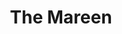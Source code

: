 ---
layout: cult
title: The Mareen
cult-name: The Mareen
short-name: mareen
summary: "The Mareen are the keepers of memory and conservators of the departed. Having harnessed the primordial power of the sea, cultists to the Elder Goddess Illuket safeguard the consciousnesses of their dead, collecting them for a future purpose. A single Mareen can have upwards of twenty lives within their minds and can call on their collective wisdom at will.  "
god-name: "Illuket"
god-description: "As captivating as she is terrible, Illuket is an Elder Goddess of the Depths. Her preferred physical state is that of an enormous frilled shark with multiple, giant jellyfish tentacles reaching out from the underside of her trunk. Illuket is said to claim the lives of her followers, storing their memory and consciousness for all of eternity."
details: | 
  The Mareen were the first of the oldest cults to break off from the Ur. Built around a series of strict hierarchical circles, the Mareen function within individual schools known as Shoals. These Shoals, comprised mostly of women, have protected and cultivated the art of memory transference.

  Preservationists of history, Mareen tend to collect mystical artifacts and personal effects of occult importance. They have discovered the means of extending their own lives through absorbing the lifeforce of others and do so until the capabilities of their body are stretched to the very end or they voluntarily choose to sink into the sea of eternity. When a Mareen’s time comes, the cultists gather so that her consciousness can be added to those who lay in the water with her. The practice stems from the belief that one only truly dies when they are no longer remembered. And true immortality can be achieved by becoming part of Illuket. 

  Transference occurs when a consciousness is added to the chorus of each Mareen who participates in the ritual. With water’s correspondence to the numbers 2, 7, and the master number 22, the transference takes place with 2 or 7 other cultists. And each cultist hopes to reach a chorus of 22. Once they have reached this mystical number, they are finally permitted to sink into the depths and be absorbed by Illuket. Within her, they live on for the rest of forever.

  Conversely, those cultists who betray the Mareen or violate sacred tenants are erased from history through the denial of transference or through the purging of consciousness from the chorus of any cultist who carries them with her.  

  Just like an ocean, the Mareens are as powerful as they are serene and as beautiful as they are dangerous. They do not like to be far from bodies of water often residing in seaside towns and cities. Myths like the Inuit Qalupalik and Celtic Finfolk likely came from of encounters with them. And given their focus on history and the preservation of it, most Mareen build niche museums, cabinets of curiosities, or small collections of personal objects because of their belief that everyone’s pasts are valuable to the future.    

god-mythos: |
  Illuket is an illusive figure, never seen outside of water. Legends speak of her roaming the seas for sailors or along the coasts, snatching adults and children alike. These acts are said to be done to create a perfect world within her by preserving their consciousnesses for eternity.

  She is reviled as much as she is revered, but all know that just like the sea, she must be respected. The complex pantheon of sea gods and mythical creatures are all born of Illuket, Elder Goddess of the Depths. Underwater earthquakes and tsunamis are also attributed to Illuket’s power as she swallows those she kills. She absorbs their lifeforce while keeping the consciousnesses she deems worthy and purging those she does not. It is not unheard of for Illuket to consume and purge the members of other cults as salvos fired in a secret war against the other Elder Gods and their pawns.

  When the Mareen wish to pay homage to Illuket, they can do so on land and in the water. On land, they search out artifacts of historical and ritual significance as well as keep safe the most treasured personal effects of their shoalmates who have sunk into the sea. In the water, they perform rituals in the shallows during high tide and make offerings to the goddess. Through her blessings they are able to harness the powers of longevity and the ability to tap into the knowledge and skills of those consciousnesses they house. Most importantly, drowning is considered an honorable act, reserved for those Mareens worthy of joining a chorus. 

  In Numerology, 22 is the most important of all numbers and is referred to as the Master Builder. It is for this reason Mareens strive to acquire 22 consciousnesses before they depart. To do so means that they have achieved a quality of perfection in reverence to Illuket. As their reward, they are granted a role of deific authority in the utopia within her. This is also the basis for the strict hierarchy of Illuket’s followers.

  Each member of the Mareen know their number, and therefore know their worth to Illuket and their place within the cult at any given time. ‘Ones’ are novices and tend to the most basic needs of the cult, often working the hardest to receive Illuket’s blessings. On the opposite end of the spectrum, are the ‘Twenty-ones.’ These are the women (as no man has ever achieved this rank) who stand as the precipice of Godhood. This group tends to be comprised of the oldest, most dedicated, and/or most politically ruthless of the Mareen. Reaching the rank of ‘Eleven’ is an important right of passage and is often considered the dividing line between those who are still learning and those who have become the teachers. Across the occult world, it is well known that a devotee of Illuket who has collected into the teens is someone who is not wholly unlike an avatar of the goddess herself. 

  Among the shoal, whether large or small, the highest rank leads. When shoalmates share the same rank, deference is given to the woman if there is a difference in gender or to the eldest if not. And in this way they honor age, history, and experience.  

---